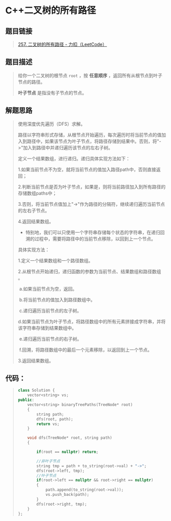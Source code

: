 # C++二叉树的所有路径

## 题目链接

> [257. 二叉树的所有路径 - 力扣（LeetCode）](https://leetcode.cn/problems/binary-tree-paths/description/)

## 题目描述

> 给你一个二叉树的根节点 `root` ，按 **任意顺序** ，返回所有从根节点到叶子节点的路径。
>
> **叶子节点** 是指没有子节点的节点。

## 解题思路

> 使⽤深度优先遍历（DFS）求解。  
>
> 路径以字符串形式存储，从根节点开始遍历，每次遍历时将当前节点的值加⼊到路径中，如果该节点为叶⼦节点，将路径存储到结果中。否则，将"->"加⼊到路径中并递归遍历该节点的左右⼦树。  
>
> 定义⼀个结果数组，进⾏递归。递归具体实现⽅法如下：  
>
> 1.如果当前节点不为空，就将当前节点的值加⼊路径path中，否则直接返回；  
>
> 2.判断当前节点是否为叶⼦节点，如果是，则将当前路径加⼊到所有路径的存储数组paths中；  
>
> 3.否则，将当前节点值加上"->"作为路径的分隔符，继续递归遍历当前节点的左右⼦节点。  
>
> 4.返回结果数组。  
>
> - 特别地，我们可以只使⽤⼀个字符串存储每个状态的字符串，在递归回溯的过程中，需要将路径中的当前节点移除，以回到上⼀个节点。  
>
> 具体实现方法：
>
> 1.定义⼀个结果数组和⼀个路径数组。  
>
> 2.从根节点开始递归，递归函数的参数为当前节点、结果数组和路径数组  。
>
> ​	a.如果当前节点为空，返回。
>
> ​	b.将当前节点的值加⼊到路径数组中。
>
> ​	c.递归遍历当前节点的左⼦树。  
>
> ​	d.如果当前节点为叶⼦节点，将路径数组中的所有元素拼接成字符串，并将该字符串存储到结果数组中。
>
> ​	e.递归遍历当前节点的右⼦树。  
>
> ​	f.回溯，将路径数组中的最后⼀个元素移除，以返回到上⼀个节点。  
>
> 3.返回结果数组。

## 代码：

> ```cpp
> class Solution {
>     vector<string> vs;
> public:
>     vector<string> binaryTreePaths(TreeNode* root) 
>     {
>         string path;
>         dfs(root, path);
>         return vs;
>     }
> 
>     void dfs(TreeNode* root, string path)
>     {
> 
>         if(root == nullptr) return;
> 
>         //非叶子节点
>         string tmp = path + to_string(root->val) + "->";
>         dfs(root->left, tmp);
>         //叶子节点
>         if(root->left == nullptr && root->right == nullptr)
>         {
>             path.append(to_string(root->val));
>             vs.push_back(path);
>         }
>         dfs(root->right, tmp);
>     }
> };
> ```
>
> 


